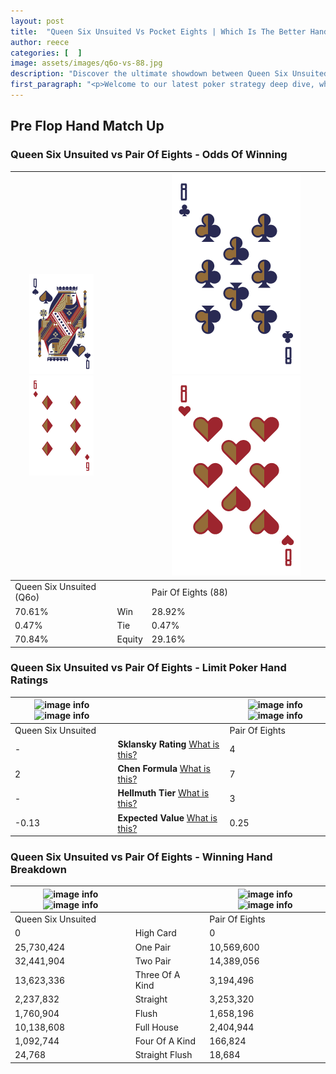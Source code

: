 ```yaml
---
layout: post
title:  "Queen Six Unsuited Vs Pocket Eights | Which Is The Better Hand In Poker? A Complete Guide"
author: reece
categories: [  ]
image: assets/images/q6o-vs-88.jpg
description: "Discover the ultimate showdown between Queen Six Unsuited and Pair Of Eights in poker! Uncover the odds, strategies, and scenarios where one hand triumphs over the other. Get ready to up your poker game with this thrilling analysis."
first_paragraph: "<p>Welcome to our latest poker strategy deep dive, where we're pitting two distinct hands against each other in a high-stakes showdown: Queen Six Unsuited vs Pair Of Eights.</p><p>In the dynamic world of poker, every decision counts, and knowing which hand holds the upper hand is key to your success at the table.</p><p>In this article, we'll dissect these two hands, explore the scenarios where one dominates the other, and equip you with the knowledge to make strategic choices that can tip the odds in your favor.</p><p>Get ready to unravel the intriguing dynamics of these poker hands and elevate your game to new heights.</p>"
---
```




[comment]: # (sp0)

## Pre Flop Hand Match Up

<div class="table hand-ratings" markdown="1"> 



### Queen Six Unsuited vs Pair Of Eights - Odds Of Winning


    
| ![image info](assets/images/hand1/Q.png) ![image info](assets/images/hand1/6o.png) |  | ![image info](assets/images/hand2/8.png) ![image info](assets/images/hand2/8o.png) |
| -------- | -------- | -------- |
| Queen Six Unsuited (Q6o) |  | Pair Of Eights (88) |
| 70.61% | Win | 28.92% |
| 0.47% | Tie | 0.47% |
| 70.84% | Equity | 29.16% |




[comment]: # (sp1)



### Queen Six Unsuited vs Pair Of Eights - Limit Poker Hand Ratings


    
| ![image info](https://www.riverpairs.com/assets/images/hand1/Q.png) ![image info](https://www.riverpairs.com/assets/images/hand1/6o.png) |  | ![image info](https://www.riverpairs.com/assets/images/hand2/8.png) ![image info](https://www.riverpairs.com/assets/images/hand2/8o.png) |
| -------- | -------- | -------- |
| Queen Six Unsuited |  | Pair Of Eights |
| - | **Sklansky Rating** [What is this?](/sklansky-rating-explained) | 4 |
| 2 | **Chen Formula** [What is this?](/chen-formula-explained) | 7 |
| - | **Hellmuth Tier** [What is this?](/Hellmuth-tier-explained) | 3 |
| -0.13 | **Expected Value** [What is this?](/expected-value-explained) | 0.25 |




[comment]: # (sp2)



### Queen Six Unsuited vs Pair Of Eights - Winning Hand Breakdown


    
| ![image info](https://www.riverpairs.com/assets/images/hand1/Q.png) ![image info](https://www.riverpairs.com/assets/images/hand1/6o.png) |  | ![image info](https://www.riverpairs.com/assets/images/hand2/8.png) ![image info](https://www.riverpairs.com/assets/images/hand2/8o.png) |
| -------- | -------- | -------- |
| Queen Six Unsuited |  | Pair Of Eights |
| 0 | High Card | 0 |
| 25,730,424 | One Pair | 10,569,600 |
| 32,441,904 | Two Pair | 14,389,056 |
| 13,623,336 | Three Of A Kind | 3,194,496 |
| 2,237,832 | Straight | 3,253,320 |
| 1,760,904 | Flush | 1,658,196 |
| 10,138,608 | Full House | 2,404,944 |
| 1,092,744 | Four Of A Kind | 166,824 |
| 24,768 | Straight Flush | 18,684 |




[comment]: # (sp3)



</div>

[comment]: # (sp4)



[comment]: # (sp5)

